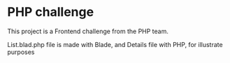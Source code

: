 # PHP challenge

This project is a Frontend challenge from the PHP team.

List.blad.php file is made with Blade, and Details file with PHP, for illustrate purposes
